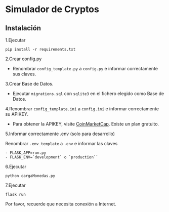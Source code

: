 # Simulador de Cryptos 

## Instalación 
1.Ejecutar
```
pip install -r requirements.txt
```

2.Crear config.py

* Renombrar `config_template.py` a `config.py` e informar correctamente sus claves.


3.Crear Base de Datos. 

*	Ejecutar `migrations.sql` con `sqlite3` en el 	fichero elegido como Base de Datos. 

4.Renombrar `config_template.ini` a `config.ini` e informar correctamente su APIKEY.

* Para obtener la APIKEY, visite [CoinMarketCap](https://coinmarketcap.com/api/). Existe un plan gratuito. 

5.Informar correctamente .env (solo para desarrollo)

Renombrar `.env_template` a `.env` e informar las claves

    - FLASK_APP=run.py
    - FLASK_ENV=`development` o `production``


6.Ejecutar 

```
python cargaMonedas.py
```

7.Ejecutar 

```
flask run
```


Por favor, recuerde que necesita conexión a Internet.